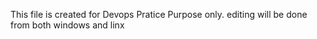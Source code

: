 This file is created for Devops Pratice Purpose only.
editing will be done from both windows and linx
